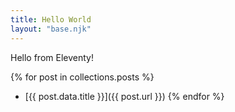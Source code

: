 ```yaml
---
title: Hello World
layout: "base.njk"
---
```


Hello from Eleventy!

{% for post in collections.posts %}
- [{{ post.data.title }}]({{ post.url }})
{% endfor %}
